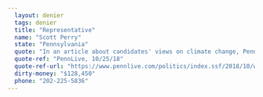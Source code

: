 ```yaml
---
  layout: denier
  tags: denier
  title: "Representative"
  name: "Scott Perry"
  state: "Pennsylvania"
  quote: "In an article about candidates' views on climate change, PennLive wrote: \"'The climate's changing, without a doubt. I think we contribute to it. I don't know exactly how, and that becomes the rub,' Perry said. He went on to cite research that suggest global surface temperature data often used to corroborate climate change over time has been 'adjusted' to make the planet appear cooler in the past.\""
  quote-ref: "PennLive, 10/25/18"
  quote-ref-url: "https://www.pennlive.com/politics/index.ssf/2018/10/where_they_stand_a_look_at_the.html"
  dirty-money: "$128,450"
  phone: "202-225-5836"
---
```

